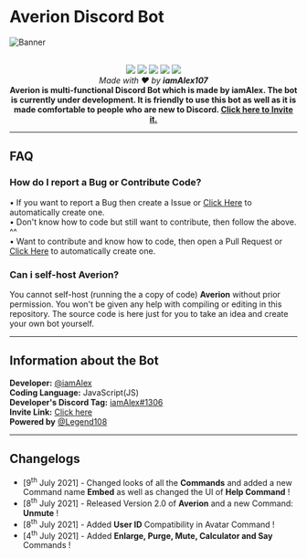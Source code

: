 # Averion Discord Bot
![Banner](https://media.discordapp.net/attachments/862521425931010118/862521493283012628/Bot-Banner.png)
<div align="center">
  <br>
  <img src="https://img.shields.io/github/stars/iamAlex107/Averion-bot?style=for-the-badge&logo=github">
  <img src="https://img.shields.io/github/last-commit/iamAlex107/Averion-bot?style=for-the-badge&color=red">
  <img src="https://img.shields.io/github/forks/iamAlex107/Averion-bot?style=for-the-badge&logo=github&color=orange">
  <img src="https://img.shields.io/badge/Library-discord.js-cyan?style=for-the-badge&label=Library&logo=gitbook">
  <img src="https://img.shields.io/badge/License-Apache--2.0--License-green?style=for-the-badge&label=License&logo=apache">
  <br>
  <em>Made with ❤ by <b>iamAlex107</b></em><br>
  <b>Averion is multi-functional Discord Bot which is made by iamAlex. The bot is currently under development. It is friendly to use this bot as well as it is made comfortable to people who are new to Discord. <a href = "https://discord.com/api/oauth2/authorize?client_id=851725121164541972&permissions=4227329783&scope=bot">Click here to Invite it.</a></b>
</div>
<hr>

<h2>FAQ</h2>
<h3>How do I report a Bug or Contribute Code?</h3>
• If you want to report a Bug then create a Issue or <a href = "https://github.com/iamAlex107/Averion-bot/issues">Click Here</a> to automatically create one.<br>
• Don't know how to code but still want to contribute, then follow the above. ^^<br>
• Want to contribute and know how to code, then open a Pull Request or <a href = "https://github.com/iamAlex107/Averion-bot/pulls">Click Here</a> to automatically create one.
<h3>Can i self-host Averion?</h3>
You cannot self-host (running the a copy of code) <b>Averion</b> without prior permission. You won't be given any help with compiling or editing in this repository. The source code is here just for you to take an idea and create your own bot yourself. 
<hr>

<h2>Information about the Bot</h2>
<b>Developer:</b> <a href = "https://github.com/iamAlex107">@iamAlex</a> <br>
<b>Coding Language:</b> JavaScript(JS) <br>
<b>Developer's Discord Tag:</b> <a href = "https://discordapp.com/users/720990078981111888">iamAlex#1306</a> <br>
<b>Invite Link:</b> <a href = "https://discord.com/api/oauth2/authorize?client_id=851725121164541972&permissions=4227329783&scope=bot">Click here</a> <br>
<b>Powered by</b> <a href = "https://github.com/Legend108">@Legend108</a>
<hr>


<h2>Changelogs</h2>
<div>
  <ul>
    <li>[9<sup>th</sup> July 2021] - Changed looks of all the <b>Commands</b> and added a new Command name <b>Embed</b> as well as changed the UI of <b>Help Command</b> !</li>
    <li>[8<sup>th</sup> July 2021] - Released Version 2.0 of <b>Averion</b> and a new Command: <b>Unmute</b> !</li>
    <li>[8<sup>th</sup> July 2021] - Added <b>User ID</b> Compatibility in Avatar Command !</li>
    <li>[4<sup>th</sup> July 2021] - Added <b>Enlarge, Purge, Mute, Calculator and Say</b> Commands !</li>
  </ul>
</div>


